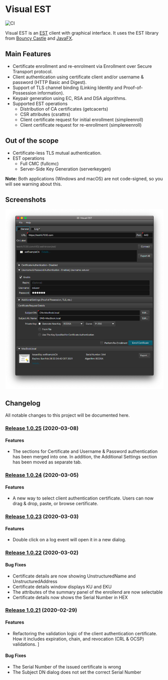 # Visual EST 
![CI](https://github.com/visual-est/visual-est-public/workflows/Java%20CI/badge.svg)

Visual EST is an [EST](https://tools.ietf.org/html/rfc7030) client with graphical interface. It uses the EST library from [Bouncy Castle](https://www.bouncycastle.org/) and [JavaFX](https://openjfx.io/).

## Main Features
*	Certificate enrollment and re-enrolment via Enrollment over Secure Transport protocol.
*	Client authentication using certificate client and/or username & password (HTTP Basic and Digest).
*	Support of TLS channel binding (Linking Identity and Proof-of-Possession information).
*	Keypair generation using EC, RSA and DSA algorithms.
*	Supported EST operations
    *	Distribution of CA certificates (getcacerts)
    *	CSR attributes (csrattrs)
    *	Client certificate request for initial enrollment (simpleenroll) 
    *	Client certificate request for re-enrollment  (simplereenroll)

## Out of the scope
*	Certificate-less TLS mutual authentication.
*	EST operations
    *	Full CMC (fullcmc)
    *	Server-Side Key Generation (serverkeygen)

**Note:** Both applications (Windows and macOS) are not code-signed, so you will see warning about this.

## Screenshots
![alt text](https://github.com/visual-est/visual-est-public/blob/master/Main%20Window.png "Main Window")


## Changelog

All notable changes to this project will be documented here.

### [Release 1.0.25](https://github.com/visual-est/visual-est-public/releases/tag/1.0.25) (2020-03-08) 

#### Features
* The sections for Certificate and Username & Password authentication has been merged into one. In addition, the Additional Settings section has been moved as separate tab.

### [Release 1.0.24](https://github.com/visual-est/visual-est-public/releases/tag/1.0.24) (2020-03-05) 

#### Features
* A new way to select client authentication certificate. Users can now drag & drop, paste, or browse certificate.

### [Release 1.0.23](https://github.com/visual-est/visual-est-public/releases/tag/1.0.23) (2020-03-03)

#### Features
* Double click on a log event will open it in a new dialog.


### [Release 1.0.22](https://github.com/visual-est/visual-est-public/releases/tag/1.0.22) (2020-03-02)

#### Bug Fixes

* Certificate details are now showing UnstructuredName and UnstructuredAddress
* Certificate details window displays KU and EKU
* The attributes of the summary panel of the enrollend are now selectable
* Certificate details now shows the Serial Number in HEX

### [Release 1.0.21](https://github.com/visual-est/visual-est-public/releases/tag/1.0.21) (2020-02-29)


#### Features

* Refactoring the validation logic of the client authentication certificate. How it includes expiration, chain, and revocation (CRL & OCSP) validations.
]
#### Bug Fixes

* The Serial Number of the issued certificate is wrong
* The Subject DN dialog does not set the correct Serial Number
